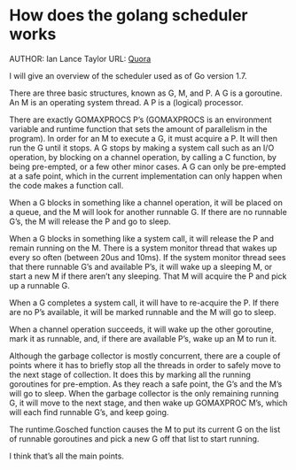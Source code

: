 # How does the golang scheduler works

AUTHOR: Ian Lance Taylor
URL: [Quora](https://www.quora.com/How-does-the-golang-scheduler-work/answer/Ian-Lance-Taylor)

I will give an overview of the scheduler used as of Go version 1.7.

There are three basic structures, known as G, M, and P. A G is a goroutine. An M
is an operating system thread. A P is a (logical) processor.

There are exactly GOMAXPROCS P’s (GOMAXPROCS is an environment variable and
runtime function that sets the amount of parallelism in the program). In order
for an M to execute a G, it must acquire a P. It will then run the G until it
stops. A G stops by making a system call such as an I/O operation, by blocking
on a channel operation, by calling a C function, by being pre-empted, or a few
other minor cases. A G can only be pre-empted at a safe point, which in the
current implementation can only happen when the code makes a function call.

When a G blocks in something like a channel operation, it will be placed on a
queue, and the M will look for another runnable G. If there are no runnable
G’s, the M will release the P and go to sleep.

When a G blocks in something like a system call, it will release the P and
remain running on the M. There is a system monitor thread that wakes up every so
often (between 20us and 10ms). If the system monitor thread sees that there
runnable G’s and available P’s, it will wake up a sleeping M, or start a new M
if there aren’t any sleeping. That M will acquire the P and pick up a runnable
G.

When a G completes a system call, it will have to re-acquire the P. If there are
no P’s available, it will be marked runnable and the M will go to sleep.

When a channel operation succeeds, it will wake up the other goroutine, mark it
as runnable, and, if there are available P’s, wake up an M to run it.

Although the garbage collector is mostly concurrent, there are a couple of
points where it has to briefly stop all the threads in order to safely move to
the next stage of collection. It does this by marking all the running goroutines
for pre-emption. As they reach a safe point, the G’s and the M’s will go to
sleep. When the garbage collector is the only remaining running G, it will move
to the next stage, and then wake up GOMAXPROC M’s, which will each find runnable
G’s, and keep going.

The runtime.Gosched function causes the M to put its current G on the list of
runnable goroutines and pick a new G off that list to start running.

I think that’s all the main points.
